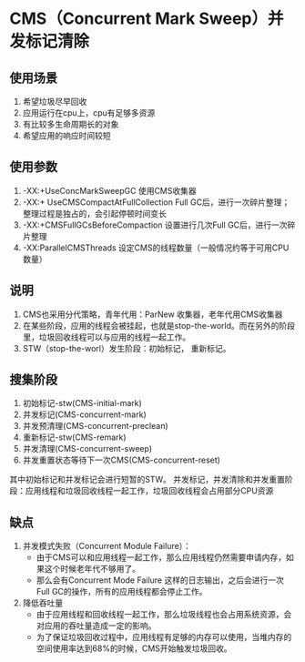 # CMS（Concurrent Mark Sweep）并发标记清除

## 使用场景
1. 希望垃圾尽早回收
2. 应用运行在cpu上，cpu有足够多资源
3. 有比较多生命周期长的对象
4. 希望应用的响应时间较短


## 使用参数
1. -XX:+UseConcMarkSweepGC  使用CMS收集器
2. -XX:+ UseCMSCompactAtFullCollection Full GC后，进行一次碎片整理；整理过程是独占的，会引起停顿时间变长
3. -XX:+CMSFullGCsBeforeCompaction  设置进行几次Full GC后，进行一次碎片整理
4. -XX:ParallelCMSThreads  设定CMS的线程数量（一般情况约等于可用CPU数量）


## 说明
1. CMS也采用分代策略，青年代用：ParNew 收集器，老年代用CMS收集器
2. 在某些阶段，应用的线程会被挂起，也就是stop-the-world。而在另外的阶段里，垃圾回收线程可以与应用的线程一起工作。
3. STW（stop-the-worl）发生阶段：初始标记， 重新标记。



## 搜集阶段
1. 初始标记-stw(CMS-initial-mark)
2. 并发标记(CMS-concurrent-mark)
3. 并发预清理(CMS-concurrent-preclean)
4. 重新标记-stw(CMS-remark)
5. 并发清理(CMS-concurrent-sweep)
6. 并发重置状态等待下一次CMS(CMS-concurrent-reset)

其中初始标记和并发标记会进行短暂的STW。
并发标记，并发清除和并发重置阶段：应用线程和垃圾回收线程一起工作，垃圾回收线程会占用部分CPU资源



## 缺点
1. 并发模式失败（Concurrent Module Failure）：
   + 由于CMS可以和应用线程一起工作，那么应用线程仍然需要申请内存，如果这个时候老年代不够用了。
   + 那么会有Concurrent Mode Failure 这样的日志输出，之后会进行一次Full GC的操作，所有的应用线程都会停止工作。
2. 降低吞吐量
   + 由于应用线程和回收线程一起工作，那么垃圾线程也会占用系统资源，会对应用的吞吐量造成一定的影响。
   + 为了保证垃圾回收过程中，应用线程有足够的内存可以使用，当堆内存的空间使用率达到68%的时候，CMS开始触发垃圾回收。
